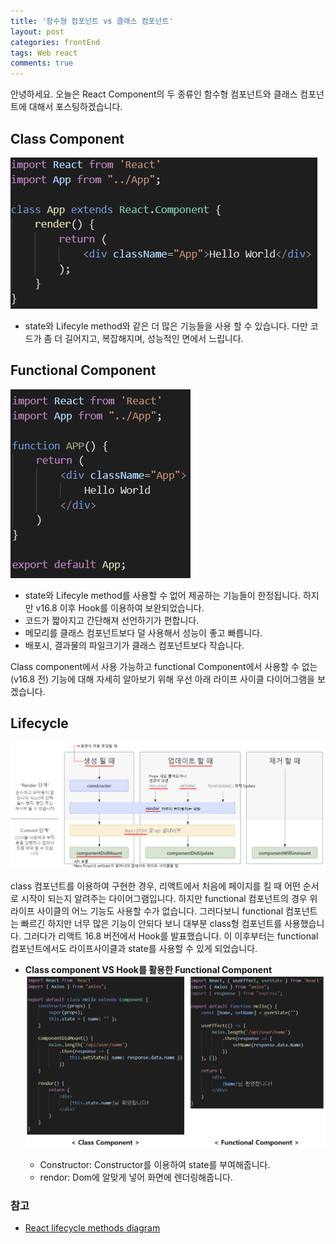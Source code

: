 ```yaml
---
title: '함수형 컴포넌트 vs 클래스 컴포넌트'
layout: post
categories: frontEnd
tags: Web react
comments: true
---
```


안녕하세요. 오늘은 React Component의 두 종류인 함수형 컴포넌트와 클래스 컴포넌트에 대해서 포스팅하겠습니다.
## Class Component
![class-component](/assets\img/class-component.PNG)  
- state와 Lifecyle method와 같은 더 많은 기능들을 사용 할 수 있습니다. 다만 코드가 좀 더 길어지고, 복잡해지며, 성능적인 면에서 느립니다.

## Functional Component
![functional-component](/assets\img/functional-component.PNG)
- state와 Lifecyle method를 사용할 수 없어 제공하는 기능들이 한정됩니다. 하지만 v16.8 이후 Hook를 이용하여 보완되었습니다.
- 코드가 짧아지고 간단해져 선언하기가 편합니다.
- 메모리를 클래스 컴포넌트보다 덜 사용해서 성능이 좋고 빠릅니다.
- 배포시, 결과물의 파일크기가 클래스 컴포넌트보다 작습니다.

Class component에서 사용 가능하고 functional Component에서 사용할 수 없는(v16.8 전) 기능에 대해 자세히 알아보기 위해 우선 아래 라이프 사이클 다이어그램을 보겠습니다.

## Lifecycle
![React-lifecycle-methods-diagram](/assets\img/React-lifecycle-methods-diagram.PNG)
  
class 컴포넌트를 이용하여 구현한 경우, 리액트에서 처음에 페이지를 킬 때 어떤 순서로 시작이 되는지 알려주는 다이어그램입니다. 하지만 functional 컴포넌트의 경우 위 라이프 사이클의 어느 기능도 사용할 수가 없습니다. 그러다보니 functional 컴포넌트는 빠르긴 하지만 너무 많은 기능이 안되다 보니 대부분 class형 컴포넌트를 사용했습니다. 그러다가 리액트 16.8 버전에서 Hook를 발표했습니다. 이 이후부터는 functional 컴포넌트에서도 라이프사이클과 state를 사용할 수 있게 되었습니다.
- **Class component VS Hook를 활용한 Functional Component**
![class-component-vs-functional-component](/assets\img/class-component-vs-functional-component.PNG)
  
    - Constructor: Constructor를 이용하여 state를 부여해줍니다.
    - rendor: Dom에 알맞게 넣어 화면에 렌더링해줍니다.

### 참고
- [React lifecycle methods diagram](https://projects.wojtekmaj.pl/react-lifecycle-methods-diagram/) 


<!--author-->